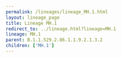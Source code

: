 ```yaml
---
permalink: /lineages/lineage_MH.1.html
layout: lineage_page
title: Lineage MH.1
redirect_to: ../lineage.html?lineage=MH.1
lineage: MH.1
parent: B.1.1.529.2.86.1.1.9.2.1.3.2
children: ['MH.1']
---
```


